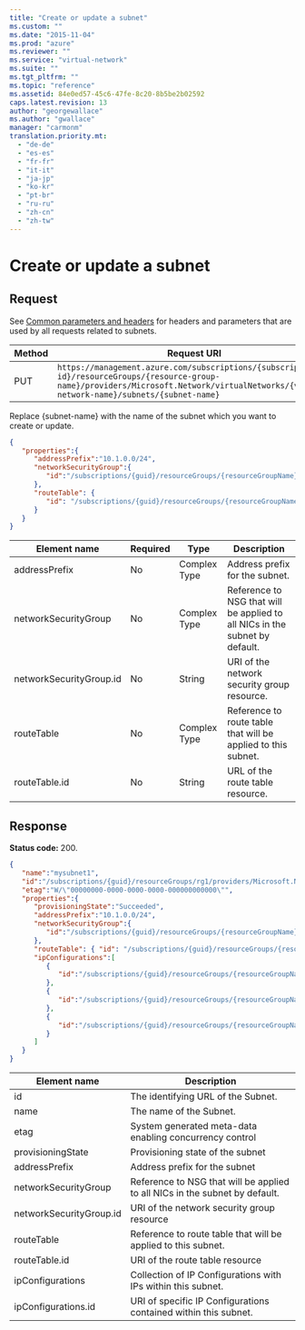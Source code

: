 ```yaml
---
title: "Create or update a subnet"
ms.custom: ""
ms.date: "2015-11-04"
ms.prod: "azure"
ms.reviewer: ""
ms.service: "virtual-network"
ms.suite: ""
ms.tgt_pltfrm: ""
ms.topic: "reference"
ms.assetid: 84e0ed57-45c6-47fe-8c20-8b5be2b02592
caps.latest.revision: 13
author: "georgewallace"
ms.author: "gwallace"
manager: "carmonm"
translation.priority.mt: 
  - "de-de"
  - "es-es"
  - "fr-fr"
  - "it-it"
  - "ja-jp"
  - "ko-kr"
  - "pt-br"
  - "ru-ru"
  - "zh-cn"
  - "zh-tw"
---
```

# Create or update a subnet
## Request  
 See [Common parameters and headers](subnets.md#bk_common) for headers and parameters that are used by all requests related to subnets.  
  
|Method|Request URI|  
|------------|-----------------|  
|PUT|`https://management.azure.com/subscriptions/{subscription-id}/resourceGroups/{resource-group-name}/providers/Microsoft.Network/virtualNetworks/{virtual-network-name}/subnets/{subnet-name}`|  
  
 Replace {subnet-name} with the name of the subnet which you want to create or update.  
  
```json  
{   
   "properties":{   
      "addressPrefix":"10.1.0.0/24",  
      "networkSecurityGroup":{   
         "id":"/subscriptions/{guid}/resourceGroups/{resourceGroupName}/providers/Microsoft.Network/networkSecurityGroups/myNSG1"  
      },  
      "routeTable": {   
         "id": "/subscriptions/{guid}/resourceGroups/{resourceGroupName}/providers/Microsoft.Network/routeTables/myRT1"   
      }  
   }  
}  
```  
  
|Element name|Required|Type|Description|  
|------------------|--------------|----------|-----------------|  
|addressPrefix|No|Complex Type|Address prefix for the subnet.|  
|networkSecurityGroup|No|Complex Type|Reference to NSG that will be applied to all NICs in the subnet by default.|  
|networkSecurityGroup.id|No|String|URI of the network security group resource.|  
|routeTable|No|Complex Type|Reference to route table that will be applied to this subnet.|  
|routeTable.id|No|String|URL of the route table resource.|  
  
## Response  
 **Status code:** 200.  
  
```json  
{   
   "name":"mysubnet1",  
   "id":"/subscriptions/{guid}/resourceGroups/rg1/providers/Microsoft.Network/virtualNetworks/vnet1/subnets/mysubnet1",  
   "etag":"W/\"00000000-0000-0000-0000-000000000000\"",  
   "properties":{   
      "provisioningState":"Succeeded",  
      "addressPrefix":"10.1.0.0/24",  
      "networkSecurityGroup":{   
         "id":"/subscriptions/{guid}/resourceGroups/{resourceGroupName}/providers/Microsoft.Network/networkSecurityGroups/myNSG1"  
      },  
      "routeTable": { "id": "/subscriptions/{guid}/resourceGroups/{resourceGroupName}/providers/Microsoft.Network/routeTables/myRT1" },  
      "ipConfigurations":[   
         {   
            "id":"/subscriptions/{guid}/resourceGroups/{resourceGroupName}/providers/Microsoft.Network/networkInterfaces/vm1nic1/ipConfigurations/ip1"  
         },  
         {   
            "id":"/subscriptions/{guid}/resourceGroups/{resourceGroupName}/providers/Microsoft.Network/loadBalancers/lb1/frontendIpConfigurations/ip1"  
         },  
         {   
            "id":"/subscriptions/{guid}/resourceGroups/{resourceGroupName}/providers/Microsoft.Network/vpnGateways/gw1/ipConfigurations/ip1"  
         }  
      ]  
   }  
}  
```  
  
|Element name|Description|  
|------------------|-----------------|  
|id|The identifying URL of the Subnet.|  
|name|The name of the Subnet.|  
|etag|System generated meta-data enabling concurrency control|  
|provisioningState|Provisioning state of the subnet|  
|addressPrefix|Address prefix for the subnet|  
|networkSecurityGroup|Reference to NSG that will be applied to all NICs in the subnet by default.|  
|networkSecurityGroup.id|URI of the network security group resource|  
|routeTable|Reference to route table that will be applied to this subnet.|  
|routeTable.id|URI of the route table resource|  
|ipConfigurations|Collection of IP Configurations with IPs within this subnet.|  
|ipConfigurations.id|URI of specific IP Configurations contained within this subnet.|
